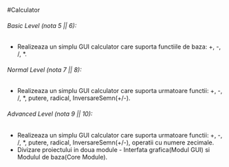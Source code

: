 
#Calculator

###### Basic Level (nota 5 || 6):

  - Realizeaza un simplu GUI calculator care suporta functiile de baza: +, -, /, *.

######  Normal Level (nota 7 || 8):

  - Realizeaza un simplu GUI calculator care suporta urmatoare functii: +, -, /, *, putere, radical, InversareSemn(+/-).


###### Advanced Level (nota 9 || 10):

 - Realizeaza un simplu GUI calculator care suporta urmatoare functii: +, -, /, *, putere, radical, InversareSemn(+/-), operatii cu numere zecimale.
 - Divizare proiectului in doua module - Interfata grafica(Modul GUI) si Modulul de baza(Core Module).
